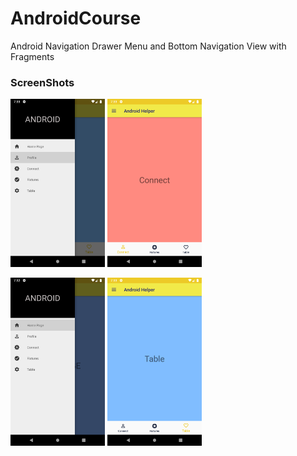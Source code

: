 # AndroidCourse
Android Navigation Drawer Menu and Bottom Navigation View with Fragments

### ScreenShots 

<img src="https://github.com/FiratGURGUR/AndroidCourse/blob/master/app/src/main/res/drawable/image1.png" width="30%">     <img src="https://github.com/FiratGURGUR/AndroidCourse/blob/master/app/src/main/res/drawable/image3.png" width="30%">



<img src="https://github.com/FiratGURGUR/AndroidCourse/blob/master/app/src/main/res/drawable/image2.png" width="30%">     <img src="https://github.com/FiratGURGUR/AndroidCourse/blob/master/app/src/main/res/drawable/image4.png" width="30%">



